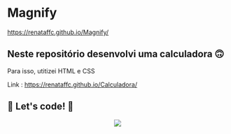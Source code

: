 # Magnify

 https://renataffc.github.io/Magnify/

## Neste repositório desenvolvi uma calculadora 🙃


Para isso, utitizei HTML e CSS 

Link : https://renataffc.github.io/Calculadora/

## 🚀 Let's code! 🚀

<div align="center">
<img src="https://user-images.githubusercontent.com/97262523/188287323-16d6d198-ef5b-4674-9b81-1bb5a0acad53.png">
</div>

